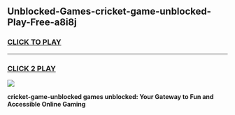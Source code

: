 
## Unblocked-Games-cricket-game-unblocked-Play-Free-a8i8j
<h3>
<a href="https://premium76.site?title=cricket-game-unblocked&ref=23A">CLICK TO PLAY</a></h3>
<hr>

<h3>
<a href="https://premium76.site?title=cricket-game-unblocked&ref=23A">CLICK 2 PLAY</a>
  
</h3>

<a href="https://premium76.site?title=cricket-game-unblocked&ref=23A"><img src="https://clearcache.store/games.png"></a>


**cricket-game-unblocked games unblocked: Your Gateway to Fun and Accessible Online Gaming**
